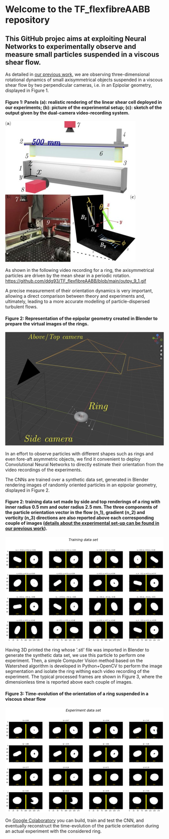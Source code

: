# Welcome to the  TF_flexfibreAABB repository

## This GitHub projec aims at exploiting Neural Networks to experimentally observe and measure small particles suspended in a viscous shear flow.

As detailed in [our previous work](https://github.com/ddg93/JOposeAABB), we are observing three-dimensional rotational dynamics of small axisymmetrical objects suspended in a viscous shear flow by two perpendicular cameras, i.e. in an Epipolar geometry, displayed in Figure 1.

#### Figure 1: Panels (a): realistic rendering of the linear shear cell deployed in our experiments; (b): picture of the experimental setup; (c): sketch of the output given by the dual-camera video-recording system.
![alt text](https://github.com/ddg93/TF_flexfibreAABB/blob/main/setupcomplete.jpg?raw=true)

As shown in the following video recording for a ring, the axisymmetrical particles are driven by the mean shear in a periodic rotation.
https://github.com/ddg93/TF_flexfibreAABB/blob/main/outpy_9_1.gif

A precise measurement of their orientation dynamics is very important, allowing a direct comparison between theory and experiments and, ultimately, leading to a more accurate modelling of particle-dispersed turbulent flows. 

#### Figure 2: Representation of the epipolar geometry created in Blender to prepare the virtual images of the rings.
![alt text](https://github.com/ddg93/TF_flexfibreAABB/blob/main/blender_setup.jpg?raw=true)


In an effort to observe particles with different shapes such as rings and even fore-aft asymmetric objects, we find it convenient to deploy Convolutional Neural Networks to directly estimate their orientation from the video recordings of the experiments.

The CNNs are trained over a synthetic data set, generated in Blender rendering images of randomly oriented particles in an epipolar geometry, displayed in Figure 2.

#### Figure 2: training data set made by side and top renderings of a ring with inner radius 0.5 mm and outer radius 2.5 mm. The three components of the particle orientation vector in the flow (n_1), gradient (n_2) and vorticity (n_3) directions are also reported above each corresponding couple of images ([details about the experimental set-up can be found in our previous work](https://github.com/ddg93/JOposeAABB)).
![alt text](https://github.com/ddg93/TF_flexfibreAABB/blob/main/training_dataset.png?raw=true)

Having 3D printed the ring whose '.stl' file was imported in Blender to generate the synthetic data set, we use this particle to perform one experiment. Then, a simple Computer Vision method based on the Watershed algorithm is developed in Python+OpenCV to perform the image segmentation and isolate the ring withing each video recording of the experiment. The typical processed frames are shown in Figure 3, where the dimensionless time is reported above each couple of images.

#### Figure 3: Time-evolution of the orientation of a ring suspended in a viscous shear flow
![alt text](https://github.com/ddg93/TF_flexfibreAABB/blob/main/time_evolution.png?raw=true)

On [Google Colaboratory](https://colab.research.google.com/github/ddg93/TF_flexfibreAABB/blob/main/RegressDISK_multiview.ipynb) you can build, train and test the CNN, and eventually reconstruct the time-evolution of the particle orientation during an actual experiment with the considered ring. 


